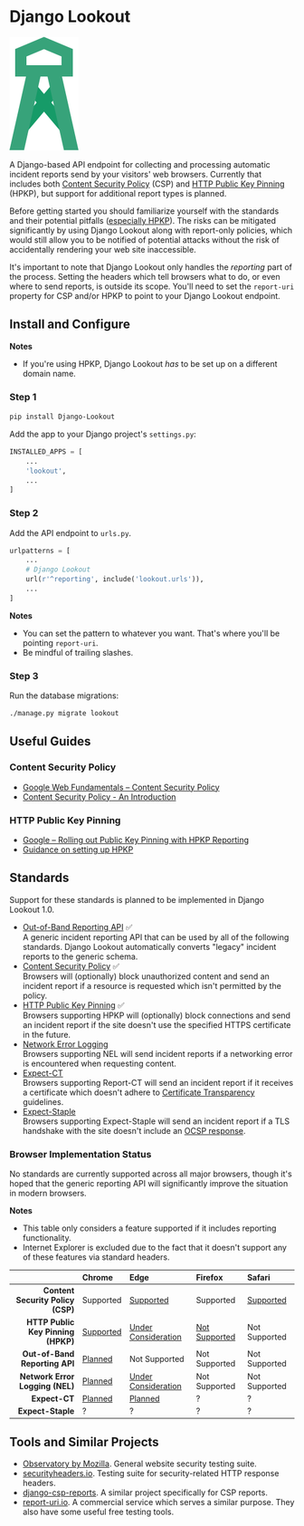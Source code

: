 Django Lookout
==============

![Django Lookout logo: a lookout tower](./lookout/docs/logo.svg)

A Django-based API endpoint for collecting and processing automatic incident reports send by your visitors' web browsers. Currently that includes both [Content Security Policy](https://en.wikipedia.org/wiki/Content_Security_Policy) (CSP) and [HTTP Public Key Pinning](https://en.wikipedia.org/wiki/HTTP_Public_Key_Pinning) (HPKP), but support for additional report types is planned.

Before getting started you should familiarize yourself with the standards and their potential pitfalls ([especially HPKP](https://www.smashingmagazine.com/be-afraid-of-public-key-pinning/)). The risks can be mitigated significantly by using Django Lookout along with report-only policies, which would still allow you to be notified of potential attacks without the risk of accidentally rendering your web site inaccessible.

It's important to note that Django Lookout only handles the *reporting* part of the process. Setting the headers which tell browsers what to do, or even where to send reports, is outside its scope. You'll need to set the `report-uri` property for CSP and/or HPKP to point to your Django Lookout endpoint.


## Install and Configure

**Notes**

* If you're using HPKP, Django Lookout *has* to be set up on a different domain name.


### Step 1

```bash
pip install Django-Lookout 
```

Add the app to your Django project's `settings.py`:

```python
INSTALLED_APPS = [
	...
	'lookout',
	...
]
```


### Step 2

Add the API endpoint to `urls.py`.

```python
urlpatterns = [
	...
	# Django Lookout
	url(r'^reporting', include('lookout.urls')),
	...
]
```

**Notes**

* You can set the pattern to whatever you want. That's where you'll be pointing `report-uri`.
* Be mindful of trailing slashes.


### Step 3

Run the database migrations:

```bash
./manage.py migrate lookout
```


## Useful Guides

### Content Security Policy

* [Google Web Fundamentals – Content Security Policy](https://developers.google.com/web/fundamentals/security/csp/)
* [Content Security Policy - An Introduction](https://scotthelme.co.uk/content-security-policy-an-introduction/)

### HTTP Public Key Pinning

* [Google – Rolling out Public Key Pinning with HPKP Reporting](https://developers.google.com/web/updates/2015/09/HPKP-reporting-with-chrome-46)
* [Guidance on setting up HPKP](https://scotthelme.co.uk/guidance-on-setting-up-hpkp/)


## Standards

Support for these standards is planned to be implemented in Django Lookout 1.0.

- [Out-of-Band Reporting API](https://wicg.github.io/reporting/) ✅  
  A generic incident reporting API that can be used by all of the following standards. Django Lookout automatically converts "legacy" incident reports to the generic schema.
- [Content Security Policy](https://developer.mozilla.org/en-US/docs/Web/HTTP/CSP) ✅  
  Browsers will (optionally) block unauthorized content and send an incident report if a resource is requested which isn't permitted by the policy.
- [HTTP Public Key Pinning](https://developer.mozilla.org/en-US/docs/Web/HTTP/Public_Key_Pinning) ✅  
  Browsers supporting HPKP will (optionally) block connections and send an incident report if the site doesn't use the specified HTTPS certificate in the future.
- [Network Error Logging](http://wicg.github.io/network-error-logging/)  
  Browsers supporting NEL will send incident reports if a networking error is encountered when requesting content.
- [Expect-CT](https://tools.ietf.org/html/draft-ietf-httpbis-expect-ct-02)  
  Browsers supporting Report-CT will send an incident report if it receives a certificate which doesn't adhere to [Certificate Transparency](https://www.certificate-transparency.org/) guidelines.
- [Expect-Staple](https://scotthelme.co.uk/ocsp-expect-staple/)  
  Browsers supporting Expect-Staple will send an incident report if a TLS handshake with the site doesn't include an [OCSP response](https://en.wikipedia.org/wiki/OCSP_stapling).


### Browser Implementation Status

No standards are currently supported across all major browsers, though it's hoped that the generic reporting API will significantly improve the situation in modern browsers.


**Notes**

* This table only considers a feature supported if it includes reporting functionality.
* Internet Explorer is excluded due to the fact that it doesn't support any of these features via standard headers.

|                                     | Chrome         | Edge                      | Firefox                  | Safari         |
| ----------------------------------: | :------------- | :------------------------ | :----------------------- | :------------- |
| **Content Security Policy (CSP)**   | Supported      | [Supported][2]            | Supported                | [Supported][4] |
| **HTTP Public Key Pinning (HPKP)**  | [Supported][5] | [Under Consideration][6]  | [Not Supported][7]       | Not Supported  |
| **Out-of-Band Reporting API**       | [Planned][9]   | Not Supported             | Not Supported            | Not Supported  |
| **Network Error Logging (NEL)**     | [Planned][13]  | [Under Consideration][14] | Not Supported            | Not Supported  |
| **Expect-CT**                       | [Planned][17]  | [Planned][18]             | ?                        | ?              |
| **Expect-Staple**                   | ?              | ?                         | ?                        | ?              |


[2]: https://developer.microsoft.com/en-us/microsoft-edge/platform/status/contentsecuritypolicylevel2/ "Partial support for Level 3"
[4]: https://webkit.org/status/#specification-content-security-policy-level-3 "Partial support for Level 3"

[5]: https://www.chromestatus.com/feature/4669935557017600
[6]: https://developer.microsoft.com/en-us/microsoft-edge/platform/status/publickeypinningextensionforhttp/ "Under Consideration"
[7]: https://bugzilla.mozilla.org/show_bug.cgi?id=1091176 "No report-uri or report-only support."

[9]: https://bugs.chromium.org/p/chromium/issues/detail?id=676016

[13]: https://www.chromestatus.com/feature/5391249376804864 "No recent progress"
[14]: https://developer.microsoft.com/en-us/microsoft-edge/platform/status/networkerrorlogging/

[17]: https://bugs.chromium.org/p/chromium/issues/detail?id=679012
[18]: https://lists.w3.org/Archives/Public/ietf-http-wg/2016OctDec/0767.html


## Tools and Similar Projects

* [Observatory by Mozilla](https://observatory.mozilla.org/). General website security testing suite.
* [securityheaders.io](https://securityheaders.io). Testing suite for security-related HTTP response headers.
* [django-csp-reports](https://github.com/adamalton/django-csp-reports). A similar project specifically for CSP reports.
* [report-uri.io](https://report-uri.io/). A commercial service which serves a similar purpose. They also have some useful free testing tools.
